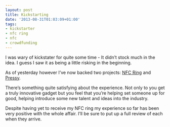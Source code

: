 ```yaml
---
layout: post
title: Kickstarting
date: '2013-08-31T01:03:09+01:00'
tags:
- kickstarter
- nfc ring
- nfc
- crowdfunding
---
```

I was wary of kickstater for quite some time - It didn’t stock much in the idea. I guess I saw it as being a little risking in the beginning.

As of yesterday however I’ve now backed two projects: [NFC Ring](http://www.kickstarter.com/projects/mclear/nfc-ring) and [Pressy](http://www.kickstarter.com/projects/556341540/pressy-the-almighty-android-button).

There’s something quite satisfying about the experience. Not only to you get a truly innovative gadget but you feel that you’re helping set someone up for good, helping introduce some new talent and ideas into the industry.

Despite having yet to receive my NFC ring my experience so far has been very positive with the whole affair. I’ll be sure to put up a full review of each when they arrive.
